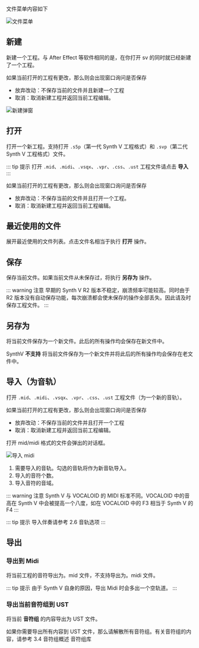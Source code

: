文件菜单内容如下

![文件菜单](/synthesizer-v-r2-docs/2/2.2.png)

## 新建

新建一个工程。与 After Effect 等软件相同的是，在你打开 sv 的同时就已经新建了一个工程。

如果当前打开的工程有更改，那么则会出现窗口询问是否保存

* 放弃改动：不保存当前的文件并且新建一个工程
* 取消：取消新建工程并返回当前工程编辑。

![新建弹窗](/synthesizer-v-r2-docs/2/2.8.png)

## 打开

打开一个新工程。支持打开 `.s5p`（第一代 Synth V 工程格式）和 `.svp`（第二代 Synth V 工程格式）文件。

::: tip 提示
打开 `.mid`、`.midi`、`.vsqx`、`.vpr`、`.css`、`.ust` 工程文件请点击 **导入**
:::

如果当前打开的工程有更改，那么则会出现窗口询问是否保存

* 放弃改动：不保存当前的文件并且打开一个工程。
* 取消：取消新建工程并返回当前工程编辑。

## 最近使用的文件

展开最近使用的文件列表。点击文件名相当于执行 **打开** 操作。

## 保存

保存当前文件。如果当前文件从未保存过，将执行 **另存为** 操作。

::: warning 注意
早期的 Synth V R2 版本不稳定，崩溃频率可能较高。同时由于 R2 版本没有自动保存功能，每次崩溃都会使未保存的操作全部丢失。因此请及时保存工程文件。
:::

## 另存为

将当前文件保存为一个新文件。此后的所有操作均会保存在新文件中。

SynthV **不支持** 将当前文件保存为一个新文件并将此后的所有操作均会保存在老文件中。

## 导入（为音轨）

打开 `.mid`、`.midi`、`.vsqx`、`.vpr`、`.css`、`.ust` 工程文件（为一个新的音轨）。

如果当前打开的工程有更改，那么则会出现窗口询问是否保存

* 放弃改动：不保存当前的文件并且打开一个工程
* 取消：取消新建工程并返回当前工程编辑。

打开 mid/midi 格式的文件会弹出的对话框。

![导入 midi](/synthesizer-v-r2-docs/2/2.9.png)

1. 需要导入的音轨。勾选的音轨将作为新音轨导入。
2. 导入的音符个数。
3. 导入音符的音域。

::: warning 注意
Synth V 与 VOCALOID 的 MIDI 标准不同。VOCALOID 中的音高在 Synth V 中会被提高一个八度，如在 VOCALOID 中的 F3 相当于 Synth V 的 F4
:::

::: tip 提示
导入伴奏请参考 2.6 音轨选项
:::

## 导出

### 导出到 Midi

将当前工程的音符导出为。mid 文件，不支持导出为。midi 文件。

::: tip 提示
由于 Synth V 自身的原因，导出 Midi 时会多出一个空轨道。
:::

### 导出当前音符组到 UST

将当前 **音符组** 的内容导出为 UST 文件。

如果你需要导出所有内容到 UST 文件，那么请解散所有音符组。有关音符组的内容，请参考 3.4 音符组概述 音符组库

<Vssue :title="$title" />
